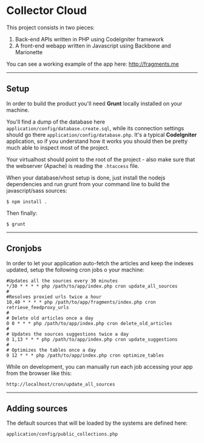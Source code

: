 # Collector Cloud

This project consists in two pieces:

1. Back-end APIs written in PHP using CodeIgniter framework
2. A front-end webapp written in Javascript using Backbone and Marionette

You can see a working example of the app here: http://fragments.me

---

## Setup

In order to build the product you'll need **Grunt** locally installed on your machine.

You'll find a dump of the database here ``application/config/database.create.sql``, while its connection settings should go there ``application/config/database.php``. It's a typical **CodeIgniter** application, so if you understand how it works you should then be pretty much able to inspect most of the project.

Your virtualhost should point to the root of the project - also make sure that the webserver (Apache) is reading the ``.htaccess`` file.

When your database/vhost setup is done, just install the nodejs dependencies and run grunt from your command line to build the javascript/sass sources:

    $ npm install .
    
Then finally: 

    $ grunt
    
---

## Cronjobs

In order to let your application auto-fetch the articles and keep the indexes updated, setup the following cron jobs o your machine:

    #Updates all the sources every 30 minutes
    */30 * * * * php /path/to/app/index.php cron update_all_sources
    #
    #Resolves proxied urls twice a hour
    10,40 * * * * php /path/to/app/fragments/index.php cron retrieve_feedproxy_urls
    #
    # Delete old articles once a day
    0 0 * * * php /path/to/app/index.php cron delete_old_articles
    #
    # Updates the sources suggestions twice a day
    0 1,13 * * * php /path/to/app/index.php cron update_suggestions
    #
    # Optimizes the tables once a day
    0 12 * * * php /path/to/app/index.php cron optimize_tables
    
While on development, you can manually run each job accessing your app from the browser like this:

    http://localhost/cron/update_all_sources
    
---

## Adding sources

The default sources that will be loaded by the systems are defined here:

    application/config/public_collections.php

